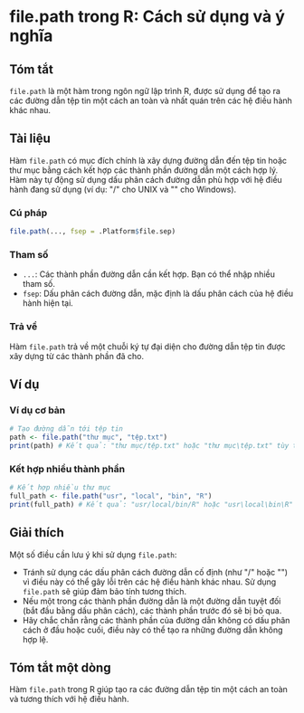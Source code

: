<!--
Meta Description: # file.path trong R: Cách sử dụng và ý nghĩa ## Tóm tắt `file.path` là một hàm trong ngôn ngữ lập trình R, được sử dụng để tạo ra các đường dẫn tệp ti...
Meta Keywords: đường, dẫn, path, file, cách
-->

# file.path trong R: Cách sử dụng và ý nghĩa

## Tóm tắt
`file.path` là một hàm trong ngôn ngữ lập trình R, được sử dụng để tạo ra các đường dẫn tệp tin một cách an toàn và nhất quán trên các hệ điều hành khác nhau.

## Tài liệu
Hàm `file.path` có mục đích chính là xây dựng đường dẫn đến tệp tin hoặc thư mục bằng cách kết hợp các thành phần đường dẫn một cách hợp lý. Hàm này tự động sử dụng dấu phân cách đường dẫn phù hợp với hệ điều hành đang sử dụng (ví dụ: "/" cho UNIX và "\" cho Windows).

### Cú pháp
```R
file.path(..., fsep = .Platform$file.sep)
```

### Tham số
- `...`: Các thành phần đường dẫn cần kết hợp. Bạn có thể nhập nhiều tham số.
- `fsep`: Dấu phân cách đường dẫn, mặc định là dấu phân cách của hệ điều hành hiện tại.

### Trả về
Hàm `file.path` trả về một chuỗi ký tự đại diện cho đường dẫn tệp tin được xây dựng từ các thành phần đã cho.

## Ví dụ
### Ví dụ cơ bản
```R
# Tạo đường dẫn tới tệp tin
path <- file.path("thư mục", "tệp.txt")
print(path) # Kết quả: "thư mục/tệp.txt" hoặc "thư mục\tệp.txt" tùy thuộc vào hệ điều hành
```

### Kết hợp nhiều thành phần
```R
# Kết hợp nhiều thư mục
full_path <- file.path("usr", "local", "bin", "R")
print(full_path) # Kết quả: "usr/local/bin/R" hoặc "usr\local\bin\R" tùy thuộc vào hệ điều hành
```

## Giải thích
Một số điều cần lưu ý khi sử dụng `file.path`:
- Tránh sử dụng các dấu phân cách đường dẫn cố định (như "/" hoặc "\") vì điều này có thể gây lỗi trên các hệ điều hành khác nhau. Sử dụng `file.path` sẽ giúp đảm bảo tính tương thích.
- Nếu một trong các thành phần đường dẫn là một đường dẫn tuyệt đối (bắt đầu bằng dấu phân cách), các thành phần trước đó sẽ bị bỏ qua.
- Hãy chắc chắn rằng các thành phần của đường dẫn không có dấu phân cách ở đầu hoặc cuối, điều này có thể tạo ra những đường dẫn không hợp lệ.

## Tóm tắt một dòng
Hàm `file.path` trong R giúp tạo ra các đường dẫn tệp tin một cách an toàn và tương thích với hệ điều hành.